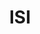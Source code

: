 ---
title: ISI
member_url: https://www.isicrunch.com/
country: France
ig: ["interest group"] 
services: ["services provided"] 
tags: ["members"]
categories: ["Technology providers"]
summary: "a company developing backend tools for creating accessible fixed-layout EPUBs (mainly textbooks) from PDF files."
press:
active: true
layout: post
showReadTime: false
showDate: false
permalink: ""
date: 
--- 